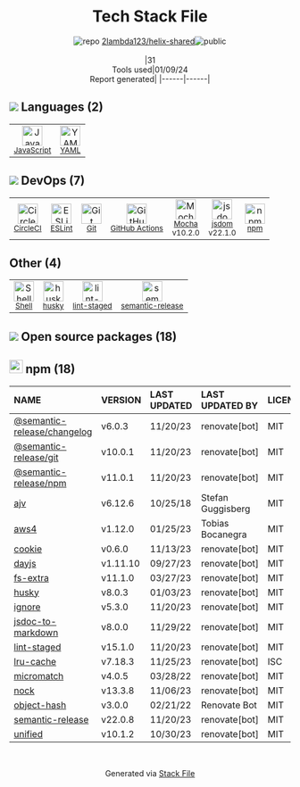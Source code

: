 <!--
&lt;--- Readme.md Snippet without images Start ---&gt;
## Tech Stack
2lambda123/helix-shared is built on the following main stack:

- [CircleCI](https://circleci.com/) – Continuous Integration
- [Mocha](http://mochajs.org/) – Javascript Testing Framework
- [JavaScript](https://developer.mozilla.org/en-US/docs/Web/JavaScript) – Languages
- [YAML](http://www.yaml.org/) – Languages
- [ESLint](http://eslint.org/) – Code Review
- [Shell](https://en.wikipedia.org/wiki/Shell_script) – Shells
- [jsdom](https://github.com/jsdom/jsdom) – Headless Browsers
- [GitHub Actions](https://github.com/features/actions) – Continuous Integration

Full tech stack [here](/techstack.md)

&lt;--- Readme.md Snippet without images End ---&gt;

&lt;--- Readme.md Snippet with images Start ---&gt;
## Tech Stack
2lambda123/helix-shared is built on the following main stack:

- <img width='25' height='25' src='https://img.stackshare.io/service/190/CvqrSSFs_400x400.jpg' alt='CircleCI'/> [CircleCI](https://circleci.com/) – Continuous Integration
- <img width='25' height='25' src='https://img.stackshare.io/service/832/mocha.png' alt='Mocha'/> [Mocha](http://mochajs.org/) – Javascript Testing Framework
- <img width='25' height='25' src='https://img.stackshare.io/service/1209/javascript.jpeg' alt='JavaScript'/> [JavaScript](https://developer.mozilla.org/en-US/docs/Web/JavaScript) – Languages
- <img width='25' height='25' src='https://img.stackshare.io/service/1744/yaml.png' alt='YAML'/> [YAML](http://www.yaml.org/) – Languages
- <img width='25' height='25' src='https://img.stackshare.io/service/3337/Q4L7Jncy.jpg' alt='ESLint'/> [ESLint](http://eslint.org/) – Code Review
- <img width='25' height='25' src='https://img.stackshare.io/service/4631/default_c2062d40130562bdc836c13dbca02d318205a962.png' alt='Shell'/> [Shell](https://en.wikipedia.org/wiki/Shell_script) – Shells
- <img width='25' height='25' src='https://img.stackshare.io/service/7054/preview.jpeg' alt='jsdom'/> [jsdom](https://github.com/jsdom/jsdom) – Headless Browsers
- <img width='25' height='25' src='https://img.stackshare.io/service/11563/actions.png' alt='GitHub Actions'/> [GitHub Actions](https://github.com/features/actions) – Continuous Integration

Full tech stack [here](/techstack.md)

&lt;--- Readme.md Snippet with images End ---&gt;
-->
<div align="center">

# Tech Stack File
![](https://img.stackshare.io/repo.svg "repo") [2lambda123/helix-shared](https://github.com/2lambda123/helix-shared)![](https://img.stackshare.io/public_badge.svg "public")
<br/><br/>
|31<br/>Tools used|01/09/24 <br/>Report generated|
|------|------|
</div>

## <img src='https://img.stackshare.io/languages.svg'/> Languages (2)
<table><tr>
  <td align='center'>
  <img width='36' height='36' src='https://img.stackshare.io/service/1209/javascript.jpeg' alt='JavaScript'>
  <br>
  <sub><a href="https://developer.mozilla.org/en-US/docs/Web/JavaScript">JavaScript</a></sub>
  <br>
  <sub></sub>
</td>

<td align='center'>
  <img width='36' height='36' src='https://img.stackshare.io/service/1744/yaml.png' alt='YAML'>
  <br>
  <sub><a href="http://www.yaml.org/">YAML</a></sub>
  <br>
  <sub></sub>
</td>

</tr>
</table>

## <img src='https://img.stackshare.io/devops.svg'/> DevOps (7)
<table><tr>
  <td align='center'>
  <img width='36' height='36' src='https://img.stackshare.io/service/190/CvqrSSFs_400x400.jpg' alt='CircleCI'>
  <br>
  <sub><a href="https://circleci.com/">CircleCI</a></sub>
  <br>
  <sub></sub>
</td>

<td align='center'>
  <img width='36' height='36' src='https://img.stackshare.io/service/3337/Q4L7Jncy.jpg' alt='ESLint'>
  <br>
  <sub><a href="http://eslint.org/">ESLint</a></sub>
  <br>
  <sub></sub>
</td>

<td align='center'>
  <img width='36' height='36' src='https://img.stackshare.io/service/1046/git.png' alt='Git'>
  <br>
  <sub><a href="http://git-scm.com/">Git</a></sub>
  <br>
  <sub></sub>
</td>

<td align='center'>
  <img width='36' height='36' src='https://img.stackshare.io/service/11563/actions.png' alt='GitHub Actions'>
  <br>
  <sub><a href="https://github.com/features/actions">GitHub Actions</a></sub>
  <br>
  <sub></sub>
</td>

<td align='center'>
  <img width='36' height='36' src='https://img.stackshare.io/service/832/mocha.png' alt='Mocha'>
  <br>
  <sub><a href="http://mochajs.org/">Mocha</a></sub>
  <br>
  <sub>v10.2.0</sub>
</td>

<td align='center'>
  <img width='36' height='36' src='https://img.stackshare.io/service/7054/preview.jpeg' alt='jsdom'>
  <br>
  <sub><a href="https://github.com/jsdom/jsdom">jsdom</a></sub>
  <br>
  <sub>v22.1.0</sub>
</td>

<td align='center'>
  <img width='36' height='36' src='https://img.stackshare.io/service/1120/lejvzrnlpb308aftn31u.png' alt='npm'>
  <br>
  <sub><a href="https://www.npmjs.com/">npm</a></sub>
  <br>
  <sub></sub>
</td>

</tr>
</table>

## Other (4)
<table><tr>
  <td align='center'>
  <img width='36' height='36' src='https://img.stackshare.io/service/4631/default_c2062d40130562bdc836c13dbca02d318205a962.png' alt='Shell'>
  <br>
  <sub><a href="https://en.wikipedia.org/wiki/Shell_script">Shell</a></sub>
  <br>
  <sub></sub>
</td>

<td align='center'>
  <img width='36' height='36' src='https://img.stackshare.io/service/9527/5502029.jpeg' alt='husky'>
  <br>
  <sub><a href="https://github.com/typicode/husky">husky</a></sub>
  <br>
  <sub></sub>
</td>

<td align='center'>
  <img width='36' height='36' src='https://img.stackshare.io/service/10577/11071.jpeg' alt='lint-staged'>
  <br>
  <sub><a href="https://github.com/okonet/lint-staged">lint-staged</a></sub>
  <br>
  <sub></sub>
</td>

<td align='center'>
  <img width='36' height='36' src='https://img.stackshare.io/service/10156/12867925.png' alt='semantic-release'>
  <br>
  <sub><a href="https://github.com/semantic-release/semantic-release">semantic-release</a></sub>
  <br>
  <sub></sub>
</td>

</tr>
</table>


## <img src='https://img.stackshare.io/group.svg' /> Open source packages (18)</h2>

## <img width='24' height='24' src='https://img.stackshare.io/service/1120/lejvzrnlpb308aftn31u.png'/> npm (18)

|NAME|VERSION|LAST UPDATED|LAST UPDATED BY|LICENSE|VULNERABILITIES|
|:------|:------|:------|:------|:------|:------|
|[@semantic-release/changelog](https://www.npmjs.com/@semantic-release/changelog)|v6.0.3|11/20/23|renovate[bot] |MIT|N/A|
|[@semantic-release/git](https://www.npmjs.com/@semantic-release/git)|v10.0.1|11/20/23|renovate[bot] |MIT|N/A|
|[@semantic-release/npm](https://www.npmjs.com/@semantic-release/npm)|v11.0.1|11/20/23|renovate[bot] |MIT|N/A|
|[ajv](https://www.npmjs.com/ajv)|v6.12.6|10/25/18|Stefan Guggisberg |MIT|N/A|
|[aws4](https://www.npmjs.com/aws4)|v1.12.0|01/25/23|Tobias Bocanegra |MIT|N/A|
|[cookie](https://www.npmjs.com/cookie)|v0.6.0|11/13/23|renovate[bot] |MIT|N/A|
|[dayjs](https://www.npmjs.com/dayjs)|v1.11.10|09/27/23|renovate[bot] |MIT|N/A|
|[fs-extra](https://www.npmjs.com/fs-extra)|v11.1.0|03/27/23|renovate[bot] |MIT|N/A|
|[husky](https://www.npmjs.com/husky)|v8.0.3|01/03/23|renovate[bot] |MIT|N/A|
|[ignore](https://www.npmjs.com/ignore)|v5.3.0|11/20/23|renovate[bot] |MIT|N/A|
|[jsdoc-to-markdown](https://www.npmjs.com/jsdoc-to-markdown)|v8.0.0|11/29/22|renovate[bot] |MIT|N/A|
|[lint-staged](https://www.npmjs.com/lint-staged)|v15.1.0|11/20/23|renovate[bot] |MIT|N/A|
|[lru-cache](https://www.npmjs.com/lru-cache)|v7.18.3|11/25/23|renovate[bot] |ISC|N/A|
|[micromatch](https://www.npmjs.com/micromatch)|v4.0.5|03/28/22|renovate[bot] |MIT|N/A|
|[nock](https://www.npmjs.com/nock)|v13.3.8|11/06/23|renovate[bot] |MIT|N/A|
|[object-hash](https://www.npmjs.com/object-hash)|v3.0.0|02/21/22|Renovate Bot |MIT|N/A|
|[semantic-release](https://www.npmjs.com/semantic-release)|v22.0.8|11/20/23|renovate[bot] |MIT|N/A|
|[unified](https://www.npmjs.com/unified)|v10.1.2|10/30/23|renovate[bot] |MIT|N/A|

<br/>
<div align='center'>

Generated via [Stack File](https://github.com/marketplace/stack-file)
